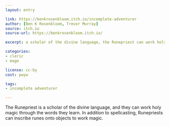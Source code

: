 ```yaml
---
layout: entry

link: https://benkrosenbloom.itch.io/incomplete-adventurer
author: [Ben K Rosenbloom, Trevor Murray]
source: itch.io
source-url: https://benkrosenbloom.itch.io/

excerpt: a scholar of the divine language, the Runepriest can work holy magic through the words they learn.

categories:
- cleric
- mage

license: cc-by
cost: pwyw

tags:
- incomplete adventurer

---
```


The Runepriest is a scholar of the divine language, and they can work holy magic through the words they learn. In addition to spellcasting, Runepriests can inscribe runes onto objects to work magic.